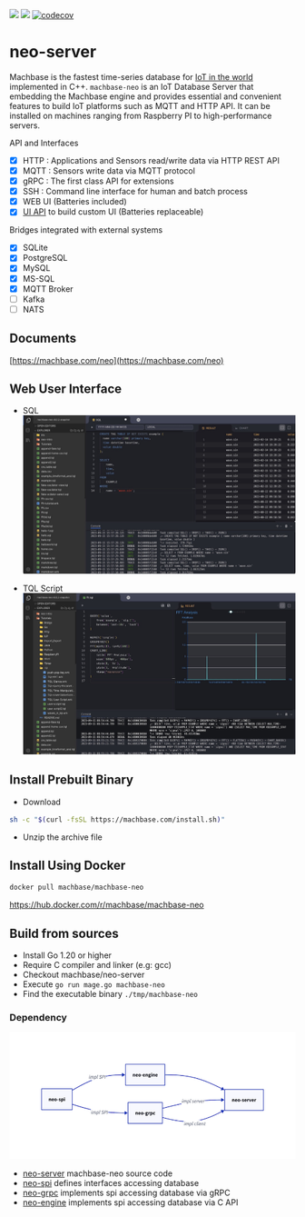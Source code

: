 
[![](https://img.shields.io/github/v/release/machbase/neo-server?sort=semver)](https://github.com/machbase/neo-server/releases)
[![](https://github.com/machbase/neo-server/actions/workflows/ci-main.yml/badge.svg)](https://github.com/machbase/neo-server/actions/workflows/ci-main.yml)
[![codecov](https://codecov.io/gh/machbase/neo-server/graph/badge.svg?token=4IJ83M8R0B)](https://codecov.io/gh/machbase/neo-server)

# neo-server

Machbase is the fastest time-series database for [IoT in the world](https://www.tpc.org/tpcx-iot/results/tpcxiot_perf_results5.asp?version=2) implemented in C++. 
`machbase-neo` is an IoT Database Server that embedding the Machbase engine and provides essential and convenient features to build IoT platforms such as MQTT and HTTP API. It can be installed on machines ranging from Raspberry PI to high-performance servers.

API and Interfaces

- [x] HTTP : Applications and Sensors read/write data via HTTP REST API
- [x] MQTT : Sensors write data via MQTT protocol
- [x] gRPC : The first class API for extensions
- [x] SSH : Command line interface for human and batch process
- [x] WEB UI (Batteries included)
- [x] [UI API](https://machbase.com/neo/api-http/ui-api) to build custom UI (Batteries replaceable)

Bridges integrated with external systems

- [x] SQLite
- [x] PostgreSQL
- [x] MySQL
- [x] MS-SQL
- [x] MQTT Broker
- [ ] Kafka
- [ ] NATS

## Documents

[https://machbase.com/neo](https://machbase.com/neo)

## Web User Interface

- SQL
![screen](./docs/screenshot02.jpg)

- TQL Script
![screen](./docs/screenshot01.jpg)

## Install Prebuilt Binary

- Download

```sh
sh -c "$(curl -fsSL https://machbase.com/install.sh)"
```

- Unzip the archive file

## Install Using Docker

```sh
docker pull machbase/machbase-neo
```

https://hub.docker.com/r/machbase/machbase-neo

## Build from sources

- Install Go 1.20 or higher
- Require C compiler and linker (e.g: gcc) 
- Checkout machbase/neo-server
- Execute `go run mage.go machbase-neo`
- Find the executable binary `./tmp/machbase-neo`

### Dependency

![deps](./docs/deps.png)

- [neo-server](https://github.com/machbase/neo-server) machbase-neo source code
- [neo-spi](https://github.com/machbase/neo-spi) defines interfaces accessing database
- [neo-grpc](https://github.com/machbase/neo-grpc) implements spi accessing database via gRPC
- [neo-engine](https://github.com/machbase/neo-engine) implements spi accessing database via C API
